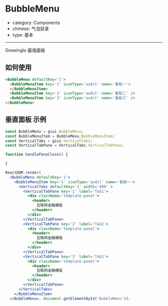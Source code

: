 # BubbleMenu

- category: Components
- chinese: 气泡目录
- type: 基本

---
<link href="//cdn.bootcss.com/font-awesome/4.6.3/css/font-awesome.min.css" rel="stylesheet">
GrowingIo 最值面板

## 如何使用
```html
<BubbleMenu defaultKey='1'>
  <BubbleMenuItem key='1' iconType='audit' name='看板一'>
  </BubbleMenuItem>
  <BubbleMenuItem key='2' iconType='audit' name='看板二' />
  <BubbleMenuItem key='3' iconType='audit' name='看板三' />
</BubbleMenu>
```

## 垂直面板 示例
<div id="BubbleMenu"></div>
<style>
  .template-panel header{
    font-size: 14px;
    padding: 6px;
    font-weight: bold;
  }
</style>

`````jsx
const BubbleMenu = giui.BubbleMenu;
const BubbleMenuItem = BubbleMenu.BubbleMenuItem;
const VerticalTabs = giui.VerticalTabs;
const VerticalTabPane = VerticalTabs.VerticalTabPane;

function handlePaneClose() {

}

ReactDOM.render(
  <BubbleMenu defaultKey='1'>
    <BubbleMenuItem key='1' iconType='audit' name='看板一'>
      <VerticalTabs defaultKey='1' width='400' >
        <VerticalTabPane key='1' label='Tab1'>
          <div className='template-panel'>
            <header>
              互联网金融模版
            </header>
          </div>
        </VerticalTabPane>
        <VerticalTabPane key='2' label='Tab2'>
          <div className='template-panel'>
            <header>
              互联网金融模版
            </header>
          </div>
        </VerticalTabPane>
        <VerticalTabPane key='3' label='Tab3'>
          <div className='template-panel'>
            <header>
              互联网金融模版
            </header>
          </div>
        </VerticalTabPane>
      </VerticalTabs>
    </BubbleMenuItem>
  </BubbleMenu>, document.getElementById('BubbleMenu'));
`````
